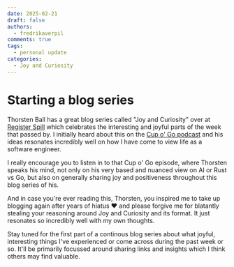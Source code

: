 ```yaml
---
date: 2025-02-21
draft: false
authors:
  - fredrikaverpil
comments: true
tags:
  - personal update
categories:
  - Joy and Curiosity
---
```


# Starting a blog series

Thorsten Ball has a great blog series called "Joy and Curiosity" over at
[Register Spill](https://registerspill.thorstenball.com) which celebrates the
interesting and joyful parts of the week that passed by. I initially heard about
this on the
[Cup o' Go podcast](https://cupogo.dev/episodes/supply-chain-attacks-ghetto-logs-and-rust-ai-cold-takes-with-thorsten-ball)
and his ideas resonates incredibly well on how I have come to view life as a
software engineer.

I really encourage you to listen in to that Cup o' Go episode, where Thorsten
speaks his mind, not only on his very based and nuanced view on AI or Rust vs
Go, but also on generally sharing joy and positiveness throughout this blog
series of his.

And in case you're ever reading this, Thorsten, you inspired me to take up
blogging again after years of hiatus ❤️ and please forgive me for blatantly
stealing your reasoning around Joy and Curiosity and its format. It just
resonates so incredibly well with my own thoughts.

Stay tuned for the first part of a continous blog series about what joyful,
interesting things I've experienced or come across during the past week or so.
It'll be primarily focussed around sharing links and insights which I think
others may find valuable.
